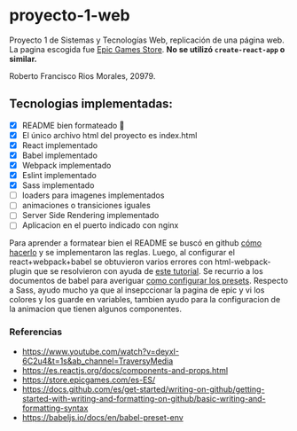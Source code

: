 # proyecto-1-web

Proyecto 1 de Sistemas y Tecnologías Web, replicación de una página web.
La pagina escogida fue [Epic Games Store](https://store.epicgames.com/es-ES/).
**No se utilizó `create-react-app` o similar.**

Roberto Francisco Rios Morales, 20979.

## Tecnologias implementadas:

- [x] README bien formateado :tada:
- [x] El único archivo html del proyecto es index.html
- [x] React implementado
- [x] Babel implementado
- [x] Webpack implementado
- [x] Eslint implementado
- [x] Sass implementado
- [ ] loaders para imagenes implementados
- [ ] animaciones o transiciones iguales
- [ ] Server Side Rendering implementado
- [ ] Aplicacion en el puerto indicado con nginx

Para aprender a formatear bien el README se buscó en github [cómo hacerlo](https://docs.github.com/es/get-started/writing-on-github/getting-started-with-writing-and-formatting-on-github/basic-writing-and-formatting-syntax) y se implementaron las reglas. Luego, al configurar el react+webpack+babel se obtuvieron varios errores con html-webpack-plugin que se resolvieron con ayuda de [este tutorial](https://www.youtube.com/watch?v=deyxI-6C2u4&t=1s&ab_channel=TraversyMedia). Se recurrio a los documentos de babel para averiguar [como configurar los presets](https://babeljs.io/docs/en/babel-preset-env). Respecto a Sass, ayudo mucho ya que al insepccionar la pagina de epic y vi los colores y los guarde en variables, tambien ayudo para la configuracion de la animacion que tienen algunos componentes.

### Referencias

- https://www.youtube.com/watch?v=deyxI-6C2u4&t=1s&ab_channel=TraversyMedia
- https://es.reactjs.org/docs/components-and-props.html
- https://store.epicgames.com/es-ES/
- https://docs.github.com/es/get-started/writing-on-github/getting-started-with-writing-and-formatting-on-github/basic-writing-and-formatting-syntax
- https://babeljs.io/docs/en/babel-preset-env
